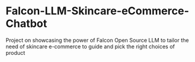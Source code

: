 # Falcon-LLM-Skincare-eCommerce-Chatbot
Project on showcasing the power of Falcon Open Source LLM to tailor the need of skincare e-commerce to guide and pick the right choices of product
